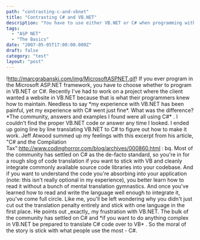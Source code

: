 ```yaml
---
path: "contrasting-c-and-vbnet"
title: "Contrasting C# and VB.NET"
description: "You have to use either VB.NET or C# when programming with the Microsoft ASP.NET framework, hopefully I can help you make that choice."
tags: 
  - "ASP NET"
  - "The Basics"
date: "2007-05-05T17:00:00.000Z"
draft: false
category: "test"
layout: "post"
---
```


!http://marcgrabanski.com/img/MicrosoftASPNET.gif! If you ever program in the Microsoft ASP.NET framework, you have to choose whether to program in VB.NET or C#. Recently I've had to work on a project where the client wanted a website in VB.NET because that is what their programmers knew how to maintain. Needless to say \*my experience with VB.NET has been painful, yet my experience with C# went just fine\*. What was the difference? \*The community, answers and examples I found were all using C#\* . I couldn't find the proper VB.NET code or answer any time I looked. I ended up going line by line translating VB.NET to C# to figure out how to make it work. Jeff Atwood summed up my feelings with this excerpt from his article, "C# and the Compilation Tax":http://www.codinghorror.com/blog/archives/000860.html : bq. Most of the community has settled on C# as the de-facto standard, so you're in for a rough slog of code translation if you want to stick with VB and cleanly integrate commonly available source code libraries into your codebase. And if you want to understand the code you're absorbing into your application (note: this isn't really optional in my experience), you better learn how to read it without a bunch of mental translation gymnastics. And once you've learned how to read and write the language well enough to integrate it, you've come full circle. Like me, you'll be left wondering why you didn't just cut out the translation penalty entirely and stick with one language in the first place. He points out \_exactly\_ my frustration with VB.NET. The bulk of the community has settled on C# and \*if you want to do anything complex in VB.NET be prepared to translate C# code over to VB\* . So the moral of the story is stick with what people use the most - C#.
